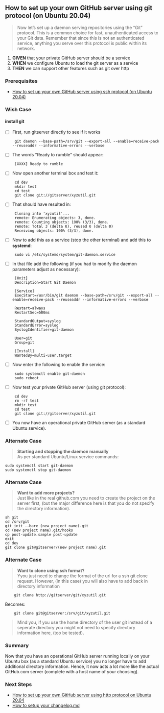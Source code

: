 

## How to set up your own GitHub server using git protocol (on Ubuntu 20.04)
> Now let’s set up a daemon serving repositories using the “Git” protocol. This is a common choice for fast, unauthenticated access to your Git data. Remember that since this is not an authenticated service, anything you serve over this protocol is public within its network.

 1. **GIVEN** that your private GitHub server should be a service
 2. **WHEN** we configure Ubuntu to load the git server as a service
 3. **THEN** we can support other features such as git over http 

### Prerequisites
- [How to set up your own GitHub server using ssh protocol (on Ubuntu 20.04)](https://github.com/perriera/extras_oci/blob/dev/docs/GITHUB_SSH.md)


### Wish Case
#### install git
 - [ ] First, run gitserver directly to see if it works

		git daemon --base-path=/srv/git --export-all --enable=receive-pack --reuseaddr --informative-errors --verbose

 - [ ] The words "Ready to rumble" should appear:

		[XXXX] Ready to rumble

 - [ ] Now open another terminal box and test it:

		cd dev
		mkdir test
		cd test
		git clone git://gitserver/xyzutil.git

 - [ ] That should have resulted in:

		Cloning into 'xyzutil'...
		remote: Enumerating objects: 3, done.
		remote: Counting objects: 100% (3/3), done.
		remote: Total 3 (delta 0), reused 0 (delta 0)
		Receiving objects: 100% (3/3), done.

 - [ ] Now to add this as a service (stop the other terminal) and add this to **systemd**:

		sudo vi /etc/systemd/system/git-daemon.service

 - [ ] In that file add the following (if you had to modify the daemon parameters adjust as necessary):

		[Unit]
		Description=Start Git Daemon

		[Service]
		ExecStart=/usr/bin/git daemon --base-path=/srv/git --export-all --enable=receive-pack --reuseaddr --informative-errors --verbose

		Restart=always
		RestartSec=500ms

		StandardOutput=syslog
		StandardError=syslog
		SyslogIdentifier=git-daemon

		User=git
		Group=git

		[Install]
		WantedBy=multi-user.target

 - [ ] Now enter the following to enable the service:

		sudo systemctl enable git-daemon
		sudo reboot

 - [ ] Now test your private GitHub server (using git protocol):

		cd dev
		rm -rf test
		mkdir test
		cd test
		git clone git://gitserver/xyzutil.git
		
 - [ ] You now have an operational private GitHub server (as a standard Ubuntu service).

### Alternate Case 
> **Starting and stopping the daemon manually**</br>
>	As per standard Ubuntu/Linux service commands: </br>

	sudo systemctl start git-daemon
	sudo systemctl stop git-daemon

### Alternate Case 
> **Want to add more projects?** </br>
>	Just like in the real github.com you need to create the project on the server first, (but the major difference here is that you do not specify the directory information).</br>

	sh git
	cd /srv/git
	git init --bare (new project name).git
	cd (new project name).git/hooks
	cp post-update.sample post-update
	exit
	cd dev
	git clone git@gitserver/(new project name).git

### Alternate Case 
> **Want to clone using ssh format?** </br>
>	Yyou just need to change the format of the url for a ssh git clone request. However, (in this case) you will also have to add back in directory information</br>

		git clone http://gitserver/git/xyzutil.git

Becomes:

		git clone git@gitserver:/srv/git/xyzutil.git

> Mind you, if you use the home directory of the user git instead of a seperate directory you might not need to specify directory information here, (too be tested).

### Summary 
Now that you have an operational GitHub server running locally on your Ubuntu box (as a standard Ubuntu service) you no longer have to add additional directory information. Hence, it now acts a lot more like the actual GitHub.com server (complete with a host name of your choosing).   

### Next Steps
- [How to set up your own GitHub server using http protocol on Ubuntu 20.04](https://github.com/perriera/extras_oci/blob/dev/docs/GITHUB_HTTP.md)
 - [How to setup your changelog.md](https://github.com/perriera/extras_oci/blob/dev/docs/CHANGELOG.md)



